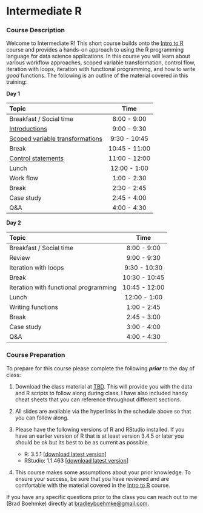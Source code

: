 
# Intermediate R

### Course Description

Welcome to Intermediate R\! This short course builds onto the [Intro to
R](https://github.com/uc-r/Intro-R) course and provides a hands-on
approach to using the R programming language for data science
applications. In this course you will learn about various workflow
approaches, scoped variable transformation, control flow, iteration with
loops, iteration with functional programming, and how to write *good*
functions. The following is an outline of the material covered in this
training:

**Day
1**

| Topic                                                                                             |     Time      |
| :------------------------------------------------------------------------------------------------ | :-----------: |
| Breakfast / Social time                                                                           |  8:00 - 9:00  |
| [Introductions](https://uc-r.github.io/Intermediate-R/day-1a-intro.html)                          |  9:00 - 9:30  |
| [Scoped variable transformations](https://uc-r.github.io/Intermediate-R/day-1b-scoped-dplyr.html) | 9:30 - 10:45  |
| Break                                                                                             | 10:45 - 11:00 |
| [Control statements](https://uc-r.github.io/Intermediate-R/day-1c-control-flow.html)              | 11:00 - 12:00 |
| Lunch                                                                                             | 12:00 - 1:00  |
| Work flow                                                                                         |  1:00 - 2:30  |
| Break                                                                                             |  2:30 - 2:45  |
| Case study                                                                                        |  2:45 - 4:00  |
| Q\&A                                                                                              |  4:00 - 4:30  |

**Day 2**

| Topic                                 |     Time      |
| :------------------------------------ | :-----------: |
| Breakfast / Social time               |  8:00 - 9:00  |
| Review                                |  9:00 - 9:30  |
| Iteration with loops                  | 9:30 - 10:30  |
| Break                                 | 10:30 - 10:45 |
| Iteration with functional programming | 10:45 - 12:00 |
| Lunch                                 | 12:00 - 1:00  |
| Writing functions                     |  1:00 - 2:45  |
| Break                                 |  2:45 - 3:00  |
| Case study                            |  3:00 - 4:00  |
| Q\&A                                  |  4:00 - 4:30  |

### Course Preparation

To prepare for this course please complete the following ***prior*** to
the day of class:

1.  Download the class material at [TBD](). This will provide you with
    the data and R scripts to follow along during class. I have also
    included handy cheat sheets that you can reference throughout
    different sections.

2.  All slides are available via the hyperlinks in the schedule above so
    that you can follow along.

3.  Please have the following versions of R and RStudio installed. If
    you have an earlier version of R that is at least version 3.4.5 or
    later you should be ok but its best to be as current as possible.
    
      - R: 3.5.1 \[[download latest
        version](https://cran.r-project.org/)\]
      - RStudio: 1.1.463 \[[download latest
        version](https://www.rstudio.com/products/rstudio/download/#download)\]

4.  This course makes some assumptions about your prior knowledge. To
    ensure your success, be sure that you have reviewed and are
    comfortable with the material covered in the [Intro to
    R](https://github.com/uc-r/Intro-R) course.

If you have any specific questions prior to the class you can reach out
to me (Brad Boehmke) directly at <bradleyboehmke@gmail.com>.
